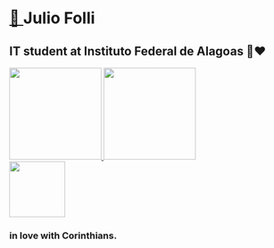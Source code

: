 <h1>
  <a href = https://youtu.be/uzS3WG6__G4>
 🌟
  </a>
  Julio Folli</h1>
<h2>IT student at Instituto Federal de Alagoas 💚❤️ </h2> 
  <div align="left">
    <a href="https://github.com/NETUNO14">
    <img height="165em" src="https://github-readme-stats.vercel.app/api?username=NETUNO14&show_icons=true&theme=dark&include_all_commits=true&count_private=true"/>
    <img height="165em" src="https://github-readme-stats.vercel.app/api/top-langs/?username=NETUNO14&layout=compact&langs_count=7&theme=dark"/>
  </a>
  </div>
  
    
<img width="100" src="https://i0.wp.com/dreamleaguesoccer.com.br/wp-content/uploads/2016/11/escudo-Corinthians.png?fit=512%2C512&ssl=1"/>

<h3>
  <strong>
    in love with Corinthians.
  </strong>
</h3>

    
  
  
